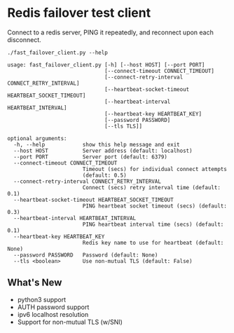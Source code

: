Redis failover test client
===

Connect to a redis server, PING it repeatedly, and reconnect upon each disconnect.

    ./fast_failover_client.py --help

    usage: fast_failover_client.py [-h] [--host HOST] [--port PORT]
                                   [--connect-timeout CONNECT_TIMEOUT]
                                   [--connect-retry-interval CONNECT_RETRY_INTERVAL]
                                   [--heartbeat-socket-timeout HEARTBEAT_SOCKET_TIMEOUT]
                                   [--heartbeat-interval HEARTBEAT_INTERVAL]
                                   [--heartbeat-key HEARTBEAT_KEY]
                                   [--password PASSWORD]
                                   [--tls TLS]]

    optional arguments:
      -h, --help            show this help message and exit
      --host HOST           Server address (default: localhost)
      --port PORT           Server port (default: 6379)
      --connect-timeout CONNECT_TIMEOUT
                            Timeout (secs) for individual connect attempts
                            (default: 0.5)
      --connect-retry-interval CONNECT_RETRY_INTERVAL
                            Connect (secs) retry interval time (default: 0.1)
      --heartbeat-socket-timeout HEARTBEAT_SOCKET_TIMEOUT
                            PING heartbeat socket timeout (secs) (default: 0.3)
      --heartbeat-interval HEARTBEAT_INTERVAL
                            PING heartbeat interval time (secs) (default: 0.1)
      --heartbeat-key HEARTBEAT_KEY
                            Redis key name to use for heartbeat (default: None)
      --password PASSWORD   Password (default: None)
      --tls <boolean>       Use non-mutual TLS (default: False)

What's New
---
* python3 support
* AUTH password support
* ipv6 localhost resolution
* Support for non-mutual TLS (w/SNI)

